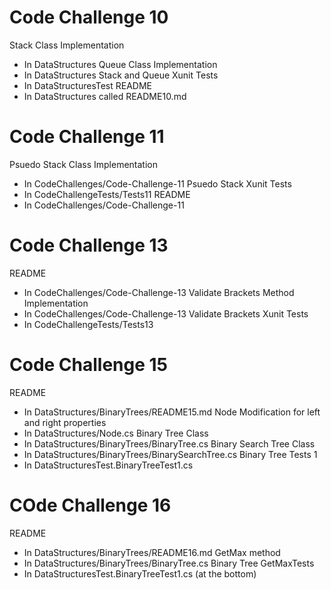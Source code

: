 # Code Challenge 10

Stack Class Implementation
- In DataStructures
Queue Class Implementation
- In DataStructures
Stack and Queue Xunit Tests
- In DataStructuresTest
README
- In DataStructures called README10.md

# Code Challenge 11

Psuedo Stack Class Implementation
- In CodeChallenges/Code-Challenge-11
Psuedo Stack Xunit Tests
- In CodeChallengeTests/Tests11
README
- In CodeChallenges/Code-Challenge-11

# Code Challenge 13

README
- In CodeChallenges/Code-Challenge-13
Validate Brackets Method Implementation
- In CodeChallenges/Code-Challenge-13
Validate Brackets Xunit Tests
- In CodeChallengeTests/Tests13

# Code Challenge 15

README
- In DataStructures/BinaryTrees/README15.md
Node Modification for left and right properties
- In DataStructures/Node.cs
Binary Tree Class
- In DataStructures/BinaryTrees/BinaryTree.cs
Binary Search Tree Class
- In DataStructures/BinaryTrees/BinarySearchTree.cs
Binary Tree Tests 1
- In DataStructuresTest.BinaryTreeTest1.cs

# COde Challenge 16

README
- In DataStructures/BinaryTrees/README16.md
GetMax method
- In DataStructures/BinaryTrees/BinaryTree.cs
Binary Tree GetMaxTests 
- In DataStructuresTest.BinaryTreeTest1.cs (at the bottom)